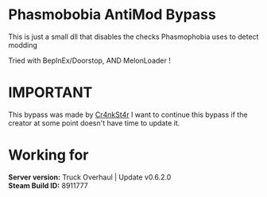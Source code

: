 # Phasmobobia AntiMod Bypass  
  
This is just a small dll that disables the checks Phasmophobia uses to detect modding  
  
Tried with BepInEx/Doorstop, AND MelonLoader !  

# IMPORTANT
This bypass was made by [Cr4nkSt4r](https://github.com/Cr4nkSt4r)
I want to continue this bypass if the creator at some point doesn't have time to update it.

  
# Working for  
**Server version:** Truck Overhaul | Update v0.6.2.0  
**Steam Build ID:** 8911777  
